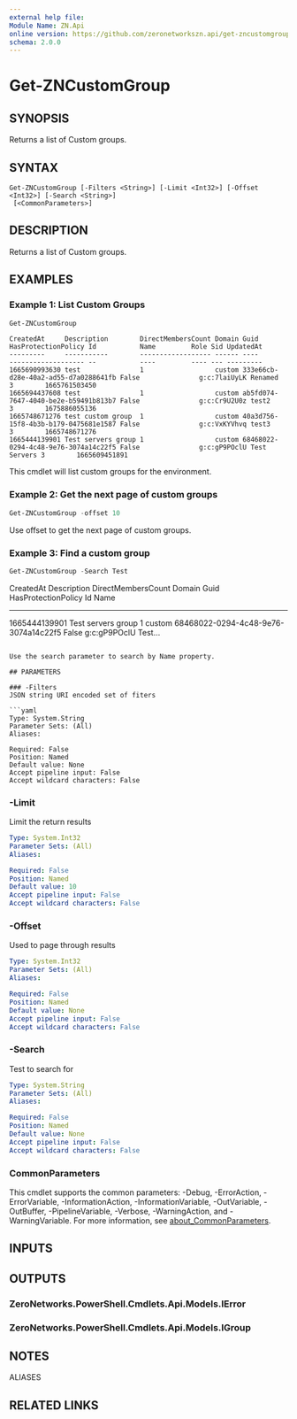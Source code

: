 ```yaml
---
external help file:
Module Name: ZN.Api
online version: https://github.com/zeronetworkszn.api/get-zncustomgroup
schema: 2.0.0
---
```


# Get-ZNCustomGroup

## SYNOPSIS
Returns a list of Custom groups.

## SYNTAX

```
Get-ZNCustomGroup [-Filters <String>] [-Limit <Int32>] [-Offset <Int32>] [-Search <String>]
 [<CommonParameters>]
```

## DESCRIPTION
Returns a list of Custom groups.

## EXAMPLES

### Example 1: List Custom Groups
```powershell
Get-ZNCustomGroup
```

```output
CreatedAt     Description        DirectMembersCount Domain Guid                                 HasProtectionPolicy Id           Name         Role Sid UpdatedAt
---------     -----------        ------------------ ------ ----                                 ------------------- --           ----         ---- --- ---------
1665690993630 test               1                  custom 333e66cb-d28e-40a2-ad55-d7a0288641fb False               g:c:7laiUyLK Renamed      3        1665761503450
1665694437608 test               1                  custom ab5fd074-7647-4040-be2e-b59491b813b7 False               g:c:Cr9U2U0z test2        3        1675886055136
1665748671276 test custom group  1                  custom 40a3d756-15f8-4b3b-b179-0475681e1587 False               g:c:VxKYVhvq test3        3        1665748671276
1665444139901 Test servers group 1                  custom 68468022-0294-4c48-9e76-3074a14c22f5 False               g:c:gP9POclU Test Servers 3        1665609451891
```

This cmdlet will list custom groups for the environment.

### Example 2: Get the next page of custom groups
```powershell
Get-ZNCustomGroup -offset 10
```

Use offset to get the next page of custom groups.

### Example 3: Find a custom group
```powershell
Get-ZNCustomGroup -Search Test
```

CreatedAt     Description        DirectMembersCount Domain Guid                                 HasProtectionPolicy Id           Name
---------     -----------        ------------------ ------ ----                                 ------------------- --           ---- 
1665444139901 Test servers group 1                  custom 68468022-0294-4c48-9e76-3074a14c22f5 False               g:c:gP9POclU Test…
```output

Use the search parameter to search by Name property.

## PARAMETERS

### -Filters
JSON string URI encoded set of fiters

```yaml
Type: System.String
Parameter Sets: (All)
Aliases:

Required: False
Position: Named
Default value: None
Accept pipeline input: False
Accept wildcard characters: False
```

### -Limit
Limit the return results

```yaml
Type: System.Int32
Parameter Sets: (All)
Aliases:

Required: False
Position: Named
Default value: 10
Accept pipeline input: False
Accept wildcard characters: False
```

### -Offset
Used to page through results

```yaml
Type: System.Int32
Parameter Sets: (All)
Aliases:

Required: False
Position: Named
Default value: None
Accept pipeline input: False
Accept wildcard characters: False
```

### -Search
Test to search for

```yaml
Type: System.String
Parameter Sets: (All)
Aliases:

Required: False
Position: Named
Default value: None
Accept pipeline input: False
Accept wildcard characters: False
```

### CommonParameters
This cmdlet supports the common parameters: -Debug, -ErrorAction, -ErrorVariable, -InformationAction, -InformationVariable, -OutVariable, -OutBuffer, -PipelineVariable, -Verbose, -WarningAction, and -WarningVariable. For more information, see [about_CommonParameters](http://go.microsoft.com/fwlink/?LinkID=113216).

## INPUTS

## OUTPUTS

### ZeroNetworks.PowerShell.Cmdlets.Api.Models.IError

### ZeroNetworks.PowerShell.Cmdlets.Api.Models.IGroup

## NOTES

ALIASES

## RELATED LINKS

